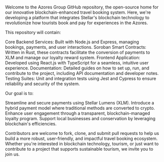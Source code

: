 Welcome to the Azores Group GitHub repository, the open-source home for our innovative blockchain-enhanced travel booking system. Here, we're developing a platform that integrates Stellar's blockchain technology to revolutionize how tourists book and pay for experiences in the Azores. 

This repository will contain:

Core Backend Services: Built with Node.js and Express, managing bookings, payments, and user interactions.
Soroban Smart Contracts: Written in Rust, these contracts facilitate the conversion of payments to XLM and manage our loyalty reward system.
Frontend Application: Developed using React.js with TypeScript for a seamless, intuitive user experience.
Documentation: Detailed guides on how to set up, run, and contribute to the project, including API documentation and developer notes.
Testing Suites: Unit and integration tests using Jest and Cypress to ensure reliability and security of the system.

Our goal is to:

Streamline and secure payments using Stellar Lumens (XLM).
Introduce a hybrid payment model where traditional methods are converted to crypto.
Enhance user engagement through a transparent, blockchain-managed loyalty program.
Support local businesses and conservation by leveraging blockchain's efficiencies.

Contributors are welcome to fork, clone, and submit pull requests to help us build a more robust, user-friendly, and impactful travel booking ecosystem. Whether you're interested in blockchain technology, tourism, or just want to contribute to a project that supports sustainable tourism, we invite you to join us. 
